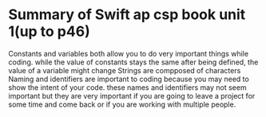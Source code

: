 # Summary of Swift ap csp book unit 1(up to p46)

Constants and variables both allow you to do very important things while coding. while the value of constants stays the same after being defined, the value of a variable might change
Strings are compposed of characters
Naming and identifiers are important to coding because you may need to show the intent of your code. these names and identifiers may not seem important but they are very important if you are going to leave a project for some time and come back or if you are working with multiple people.
